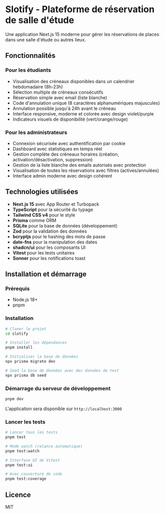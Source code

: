 # Slotify - Plateforme de réservation de salle d'étude

Une application Next.js 15 moderne pour gérer les réservations de places dans une salle d'étude ou autres lieux.

## Fonctionnalités

### Pour les étudiants

- Visualisation des créneaux disponibles dans un calendrier hebdomadaire (8h-23h)
- Sélection multiple de créneaux consécutifs
- Réservation simple avec email (liste blanche)
- Code d'annulation unique (8 caractères alphanumériques majuscules)
- Annulation possible jusqu'à 24h avant le créneau
- Interface responsive, moderne et colorée avec design violet/purple
- Indicateurs visuels de disponibilité (vert/orange/rouge)

### Pour les administrateurs

- Connexion sécurisée avec authentification par cookie
- Dashboard avec statistiques en temps réel
- Gestion complète des créneaux horaires (création, activation/désactivation, suppression)
- Gestion de la liste blanche des emails autorisés avec protection
- Visualisation de toutes les réservations avec filtres (actives/annulées)
- Interface admin moderne avec design cohérent

## Technologies utilisées

- **Next.js 15** avec App Router et Turbopack
- **TypeScript** pour la sécurité du typage
- **Tailwind CSS v4** pour le style
- **Prisma** comme ORM
- **SQLite** pour la base de données (développement)
- **Zod** pour la validation des données
- **bcryptjs** pour le hashing des mots de passe
- **date-fns** pour la manipulation des dates
- **shadcn/ui** pour les composants UI
- **Vitest** pour les tests unitaires
- **Sonner** pour les notifications toast

## Installation et démarrage

### Prérequis

- Node.js 18+
- pnpm

### Installation

```bash
# Cloner le projet
cd slotify

# Installer les dépendances
pnpm install

# Initialiser la base de données
npx prisma migrate dev

# Seed la base de données avec des données de test
npx prisma db seed
```

### Démarrage du serveur de développement

```bash
pnpm dev
```

L'application sera disponible sur `http://localhost:3000`

### Lancer les tests

```bash
# Lancer tous les tests
pnpm test

# Mode watch (relance automatique)
pnpm test:watch

# Interface UI de Vitest
pnpm test:ui

# Avec couverture de code
pnpm test:coverage
```

## Licence

MIT
